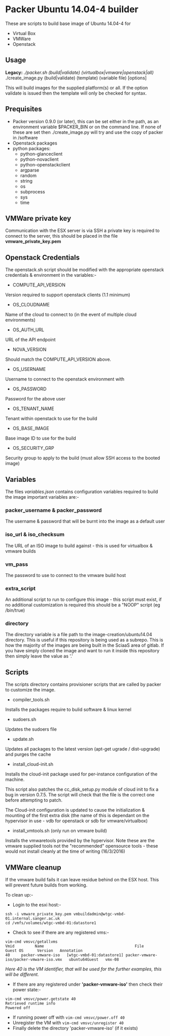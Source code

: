 # Packer Ubuntu 14.04-4 builder

These are scripts to build base image of Ubuntu 14.04-4 for 
- Virtual Box
- VMWare
- Openstack 

## Usage

**Legacy:** *./packer.sh (build|validate) (virtualbox|vmware|openstack|all)*  
./create_image.py (build|validate) (template) (variable file) [options]

This will build images for the supplied platform(s) or all. If the option validate is issued then the template will only be checked for syntax.

## Prequisites

- Packer version 0.9.0 (or later), this can be set either in the path, as an environment variable $PACKER_BIN or on the command line. If none of these are set then ./create_image.py will try and use the copy of packer in /software
- Openstack packages
- python packages:  
  - python-glanceclient  
  - python-novaclient  
  - python-openstackclient  
  - argparse  
  - random  
  - string  
  - os  
  - subprocess  
  - sys  
  - time  


## VMWare private key

Communication with the ESX server is via SSH a private key is required to connect to the server, this should be placed in the file **vmware_private_key.pem** 

## Openstack Credentials

The openstack.sh script should be modified with the appropriate openstack credentials & environment in the variables:-


- COMPUTE_API_VERSION

Version required to support openstack clients (1.1 minimum)

- OS_CLOUDNAME

Name of the cloud to connect to (in the event of multiple cloud environments)

- OS_AUTH_URL

URL of the API endpoint

- NOVA_VERSION

Should match the COMPUTE_API_VERSION above.

- OS_USERNAME

Username to connect to the openstack environment with

- OS_PASSWORD

Password for the above user

- OS_TENANT_NAME

Tenant within openstack to use for the build

- OS_BASE_IMAGE

Base image ID to use for the build

- OS_SECURITY_GRP

Security group to apply to the build (must allow SSH access to the booted image)

## 

## Variables

The files *variables.json* contains configuration variables required to build the image important variables are:-

### packer_username &  packer_password
The username & password that will be burnt into the image as a default user

### iso_url &  iso_checksum
The URL of an ISO image to build against - this is used for virtualbox & vmware builds

### vm_pass
The password to use to connect to the vmware build host
### extra_script
An additional script to run to configure this image - this script must exist, if no additional customization is required this should be a "NOOP" script (eg /bin/true)
### directory 
The directory variable is a file path to the image-creation/ubuntu14.04 directory. This is useful if this repository is being used as a subrepo. This is how the majority of the images are being built in the SciaaS area of gitlab. If you have simply cloned the image and want to run it inside this repository then simply leave the value as '.' 


## Scripts

The scripts directory contains provisioner scripts that are called by packer to customize the image.

- compiler_tools.sh

Installs the packages require to bulid software & linux kernel

- sudoers.sh

Updates the sudoers file

- update.sh

Updates all packages to the latest version (apt-get ugrade / dist-upgrade) and purges the cache

- install_cloud-init.sh

Installs the cloud-init package used for per-instance configuration of the machine.

This script also patches the cc_disk_setup.py module of cloud init to fix a bug in version 0.7.5. The script will check that the file is the correct one before attempting to patch.

The Cloud-init configuration is updated to cause the initialization & mounting of the first extra disk (the name of this is dependant on the hypervisor in use - vdb for openstack or sdb for vmware/virtualbox)

- install_vmtools.sh (only run on vmware build)

Installs the vmwaretools provided by the hypervisor. Note these are the vmware supplied tools not the "recommended" opensource tools - these would not install cleanly at the time of writing (16/3/2016)

## VMWare cleanup

If the vmware build fails it can leave residue behind on the ESX host. This will prevent future builds from working. 

To clean up:-

- Login to the esxi host:-
```
ssh -i vmware_private_key.pem vmbuildadmin@wtgc-vmbd-01.internal.sanger.ac.uk
cd /vmfs/volumes/wtgc-vmbd-01:datastore1
```

- Check to see if there are any registered vms:-
	
```	
vim-cmd vmsvc/getallvms
Vmid         Name                                        File                                    Guest OS      Version   Annotation
40     packer-vmware-iso   [wtgc-vmbd-01:datastore1] packer-vmware-iso/packer-vmware-iso.vmx   ubuntu64Guest   vmx-08              
```

_Here 40 is the VM identifier, that will be used for the further examples, this will be different._

- If there are any registered under **'packer-vmware-iso'** then check their power state:-

```
vim-cmd vmsvc/power.getstate 40
Retrieved runtime info
Powered off
```

- If running power off with `vim-cmd vmsvc/power.off 40` 
- Unregister the VM with `vim-cmd vmsvc/unregister 40`
- Finally delete the directory 'packer-vmware-iso' (if it exists)


